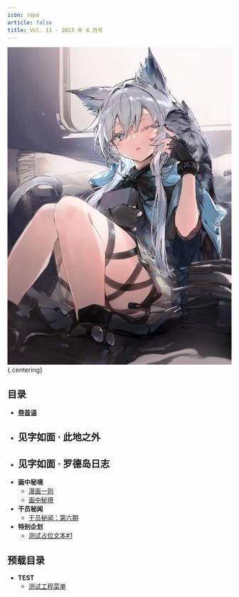 ```yaml
---
icon: repo
article: false
title: Vol. 11 - 2023 年 4 月号
---
```


![](./res/cover.webp) {.centering}

## 目录

- [**卷首语**](intro.html)
- **见字如面 · 此地之外**
  - 
- **见字如面 · 罗德岛日志**
  - 
- **画中秘境**
  - [漫画一则](comic1.html)
  - [画中秘境](paintings.html)
- **干员秘闻**
  - [干员秘闻：第六期](ope_sec.html)
- **特别企划**
  - [测试占位文本#1](interview.html)

## 预载目录

- **TEST**
  - [测试工程菜单](T_MENU.html)

<ArticleAd />